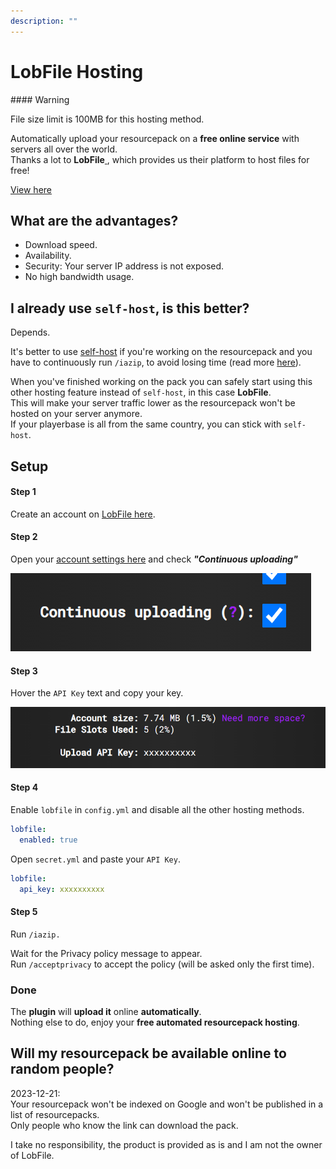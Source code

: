```yaml
---
description: ""
---
```


# LobFile Hosting


<Warning>
#### Warning

File size limit is 100MB for this hosting method.
</Warning>


Automatically upload your resourcepack on a **free online service** with servers all over the world.\
Thanks a lot to **LobFile**[ ](https://ploudos.com/it/), which provides us their platform to host files for free!


[View here](https://lobfile.com/)


## What are the advantages?

* Download speed.
* Availability.
* Security: Your server IP address is not exposed.
* No high bandwidth usage.

## I already use `self-host`, is this better?

Depends.

It's better to use [self-host](resourcepack-self-hosting.md) if you're working on the resourcepack and you have to continuously run `/iazip`, to avoid losing time (read more [here](../beginners/fast-resourcepack-tips.md)).

When you've finished working on the pack you can safely start using this other hosting feature instead of `self-host`, in this case **LobFile**.\
This will make your server traffic lower as the resourcepack won't be hosted on your server anymore.\
If your playerbase is all from the same country, you can stick with `self-host`.

## Setup

#### Step 1

Create an account on [LobFile here](https://lobfile.com/create-account).

#### Step 2

Open your [account settings here](https://lobfile.com/my-account) and check _**"Continuous uploading"**_

<img src="assets/images/image (233).png" alt="" />

#### Step 3

Hover the `API Key` text and copy your key.

<img src="assets/images/image (234).png" alt="" />

#### Step 4

Enable `lobfile` in `config.yml` and disable all the other hosting methods.


```yaml ItemsAdder/config.yml lines icon="yaml"
lobfile:
  enabled: true
```


Open `secret.yml` and paste your `API Key`.


```yaml ItemsAdder/secret.yml lines icon="yaml"
lobfile:
  api_key: xxxxxxxxxx
```


#### Step 5

Run `/iazip.`

Wait for the Privacy policy message to appear.\
Run `/acceptprivacy` to accept the policy (will be asked only the first time).

### Done

The **plugin** will **upload it** online **automatically**.\
Nothing else to do, enjoy your **free automated resourcepack hosting**.

## Will my resourcepack be available online to random people?

2023-12-21:\
Your resourcepack won't be indexed on Google and won't be published in a list of resourcepacks.\
Only people who know the link can download the pack.

I take no responsibility, the product is provided as is and I am not the owner of LobFile.